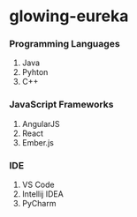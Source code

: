 # glowing-eureka

### Programming Languages
1. Java
2. Pyhton
3. C++

### JavaScript Frameworks
1. AngularJS
2. React
3. Ember.js

### IDE
1. VS Code
2. Intellij IDEA
3. PyCharm